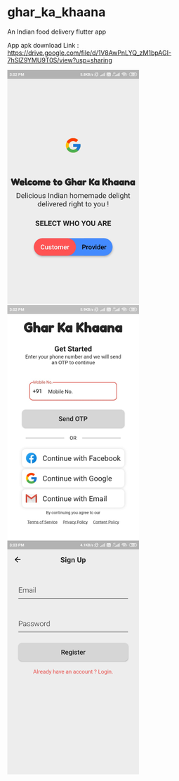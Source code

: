 # ghar_ka_khaana

An Indian food delivery flutter app

App apk download Link : https://drive.google.com/file/d/1V8AwPnLYQ_zM1bpAGI-7hSlZ9YMU9T0S/view?usp=sharing

<img src="app_images/Welcome%20Screen.jpeg" width=300>

<img src="app_images/MainLoginScreen.jpeg" width=300>

<img src="app_images/SignUpScreen.jpeg" width=300>
